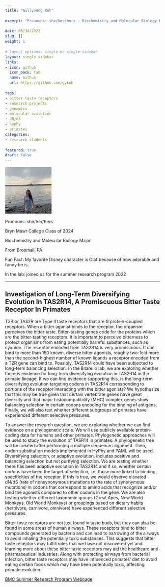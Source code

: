 ```yaml
---
title: "Gillyoung Koh"

excerpt: "Pronouns: she/her/hers - Biochemistry and Molecular Biology Major ('24)"

date: 05/30/2022
slug: []
weight: 1

# layout options: single or single-sidebar
layout: single-sidebar
links:
- icon: github
  icon_pack: fab
  name: Github
  url: https://github.com/gykoh

tags: 
- bitter taste receptors
- research projects
- genomics
- molecular evolution
- dN/dS
- hyphy
- primates
categories: 
- research students

featured: true
draft: false 
---
```


<img src="featured.jpg" alt="" width="30%" height="20%"/>

Pronouns: she/her/hers 

Bryn Mawr College Class of 2024 

Biochemistry and Molecular Biology Major

From Broomall, PA

Fun Fact: My favorite Disney character is Olaf because of how adorable and funny he is.

In the lab: joined us for the summer research program 2022

----------------------------------------------------------------------
## Investigation of Long-Term Diversifying Evolution In TAS2R14, A Promiscuous Bitter Taste Receptor In Primates

T2R or TAS2R are Type II taste receptors that are G protein-coupled receptors. When a bitter agonist binds to the receptor, the organism perceives the bitter taste. Bitter-tasting genes code for the proteins which are the bitter-tasting receptors. It is important to perceive bitterness to protect organisms from eating potentially harmful substances, such as cyanide. The receptor encoded from TAS2R14 is very promiscuous. It can bind to more than 150 known, diverse bitter agonists, roughly two-fold more than the second-highest number of known ligands a receptor encoded from a T2R gene can bind to. Possibly, TAS2R14 could have been subjected to long-term balancing selection. In the Bitarello lab, we are exploring whether there is evidence for long-term diversifying evolution in TAS2R14 in the primate lineage. If we can find evidence supporting this, is the long-term diversifying evolution targeting codons in TAS2R14 corresponding to portions of the receptor interacting with the bitter agonists? We hypothesize that this may be true given that certain vertebrate genes have great diversity and that major histocompatibility (MHC) complex genes show balancing selection in certain codons encoding for the binding of antigens. Finally, we will also test whether different subgroups of primates have experienced different selective pressures. 

To answer the research question, we are exploring whether we can find evidence on a phylogenetic scale. We will use publicly available protein-coding data for humans and other primates. Phylogenetic approaches will be used to study the evolution of TASR14 in primates. A phylogenetic tree will be created after performing a multiple sequence alignment. Then, codon substitution models implemented in HyPhy and PAML will be used. Diversifying selection, or adaptive evolution, includes positive and balancing selection but not purifying selection. We are testing whether there has been adaptive evolution in TAS2R14 and if so, whether certain codons have been the target of selection, i.e, those more linked to binding specificities of the receptor. If this is true, we would observe elevated dN/dS (rate of nonsynonymous mutations to the rate of synonymous mutations) in codons that correspond to amino acids that recognize and/or bind the agonists compared to other codons in the gene. We are also testing whether different taxonomic groups (Great Apes, New World Monkeys, Old World Monkeys) or groupings based on dietary habits (herbivore, carnivore, omnivore) have experienced different selective pressures.

Bitter taste receptors are not just found in taste buds, but they can also be found in some areas of human airways. These receptors bind to bitter compounds generated by bacteria and can lead to narrowing of the airways to avoid inhaling the potentially toxic substances. This suggests that bitter taste receptors may fulfill roles that we have not discovered yet and learning more about these bitter taste receptors may aid the healthcare and pharmaceutical industries. Along with protecting airways from bacterial infection, bitter taste receptors may have influenced primates’ diet to avoid eating certain foods which may have been potentially toxic, affecting primate evolution.

<i class="fa-solid fa-link"></i> [BMC Summer Research Program Webpage](https://www.brynmawr.edu/inside/academic-information/research/summer-science-research/summer-2022-program/biology-research-projects-2022#gkoh)